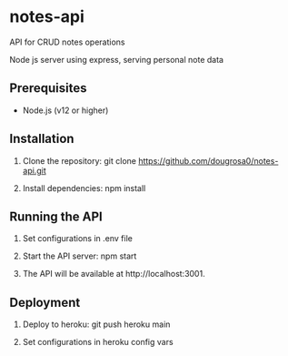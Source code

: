 # notes-api
 API for CRUD notes operations

 Node js server using express, serving personal note data

## Prerequisites

- Node.js (v12 or higher)

## Installation

1. Clone the repository: 
git clone https://github.com/dougrosa0/notes-api.git

2. Install dependencies:
npm install

## Running the API

1. Set configurations in .env file

2. Start the API server:
npm start

3. The API will be available at http://localhost:3001.

## Deployment

1. Deploy to heroku:
git push heroku main

2. Set configurations in heroku config vars
